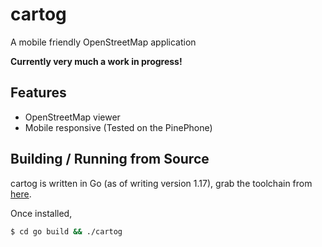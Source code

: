 # cartog
A mobile friendly OpenStreetMap application

**Currently very much a work in progress!**

## Features

- OpenStreetMap viewer
- Mobile responsive (Tested on the PinePhone)

## Building / Running from Source

cartog is written in Go (as of writing version 1.17), grab the toolchain from [here](https://go.dev/dl/).

Once installed, 

```bash
$ cd go build && ./cartog
```


